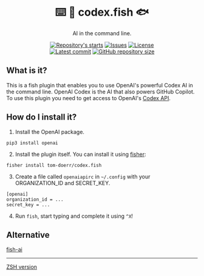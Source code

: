 <h1 align="center">⌨️ 🦾  codex.fish 🐟</h1>

<p align="center">
    AI in the command line.
</p>

<p align="center">
    <a href="https://github.com/tom-doerr/codex.fish/stargazers"
        ><img
            src="https://img.shields.io/github/stars/tom-doerr/codex.fish?colorA=2c2837&colorB=c9cbff&style=for-the-badge&logo=starship style=flat-square"
            alt="Repository's starts"
    /></a>
    <a href="https://github.com/tom-doerr/codex.fish/issues"
        ><img
            src="https://img.shields.io/github/issues-raw/tom-doerr/codex.fish?colorA=2c2837&colorB=f2cdcd&style=for-the-badge&logo=starship style=flat-square"
            alt="Issues"
    /></a>
    <a href="https://github.com/tom-doerr/codex.fish/blob/main/LICENSE"
        ><img
            src="https://img.shields.io/github/license/tom-doerr/codex.fish?colorA=2c2837&colorB=b5e8e0&style=for-the-badge&logo=starship style=flat-square"
            alt="License"
    /><br />
    <a href="https://github.com/tom-doerr/codex.fish/commits/main"
		><img
			src="https://img.shields.io/github/last-commit/tom-doerr/codex.fish/main?colorA=2c2837&colorB=ddb6f2&style=for-the-badge&logo=starship style=flat-square"
			alt="Latest commit"
    /></a>
    <a href="https://github.com/tom-doerr/codex.fish"
        ><img
            src="https://img.shields.io/github/repo-size/tom-doerr/codex.fish?colorA=2c2837&colorB=89DCEB&style=for-the-badge&logo=starship style=flat-square"
            alt="GitHub repository size"
    /></a>
</p>

## What is it?

This is a fish plugin that enables you to use OpenAI's powerful Codex AI in the command line. OpenAI Codex is the AI that also powers GitHub Copilot.
To use this plugin you need to get access to OpenAI's [Codex API](https://openai.com/blog/openai-codex/).


## How do I install it?
1. Install the OpenAI package.
```
pip3 install openai
```

2. Install the plugin itself.
You can install it using [fisher](https://github.com/jorgebucaran/fisher):
```
fisher install tom-doerr/codex.fish
```

3. Create a file called `openaiapirc` in `~/.config` with your ORGANIZATION_ID and SECRET_KEY.

```
[openai]
organization_id = ...
secret_key = ...
```

4. Run `fish`, start typing and complete it using `^X`!


## Alternative
[fish-ai](https://github.com/Realiserad/fish-ai)


---

[ZSH version](https://github.com/tom-doerr/zsh_codex)
